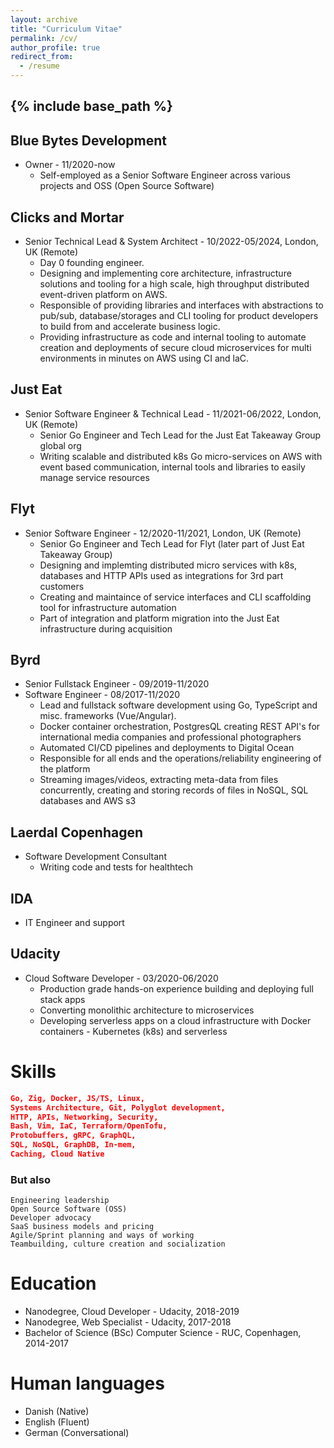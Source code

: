 ```yaml
---
layout: archive
title: "Curriculum Vitae"
permalink: /cv/
author_profile: true
redirect_from:
  - /resume
---
```


{% include base_path %}
----

## Blue Bytes Development
* Owner - 11/2020-now
  * Self-employed as a Senior Software Engineer across various projects and OSS (Open Source Software)

## Clicks and Mortar
* Senior Technical Lead & System Architect - 10/2022-05/2024, London, UK (Remote) 
  * Day 0 founding engineer.
  * Designing and implementing core architecture, infrastructure solutions and tooling for a high scale, high throughput distributed event-driven platform on AWS.
  * Responsible of providing libraries and interfaces with abstractions to pub/sub, database/storages and CLI tooling for product developers to build from and accelerate business logic.
  * Providing infrastructure as code and internal tooling to automate creation and deployments of secure cloud microservices for multi environments in minutes on AWS using CI and laC.

## Just Eat
* Senior Software Engineer & Technical Lead - 11/2021-06/2022, London, UK (Remote)
  * Senior Go Engineer and Tech Lead for the Just Eat Takeaway Group global org
  * Writing scalable and distributed k8s Go micro-services on AWS with event based communication, internal tools and libraries to easily manage service resources
  
## Flyt
* Senior Software Engineer - 12/2020-11/2021, London, UK (Remote)
  * Senior Go Engineer and Tech Lead for Flyt (later part of Just Eat Takeaway Group)
  * Designing and implemting distributed micro services with k8s, databases and HTTP APIs used as integrations for 3rd part customers
  * Creating and maintaince of service interfaces and CLI scaffolding tool for infrastructure automation
  * Part of integration and platform migration into the Just Eat infrastructure during acquisition

## Byrd
* Senior Fullstack Engineer - 09/2019-11/2020
* Software Engineer - 08/2017-11/2020
  * Lead and fullstack software development using Go, TypeScript and misc. frameworks (Vue/Angular).
  * Docker container orchestration, PostgresQL creating REST API's for international media companies and professional photographers
  * Automated CI/CD pipelines and deployments to Digital Ocean
  * Responsible for all ends and the operations/reliability engineering of the platform
  * Streaming images/videos, extracting meta-data from files concurrently, creating and storing records of files in NoSQL, SQL databases and AWS s3

## Laerdal Copenhagen
* Software Development Consultant
  * Writing code and tests for healthtech

## IDA
* IT Engineer and support
  
## Udacity
* Cloud Software Developer - 03/2020-06/2020
  * Production grade hands-on experience building and deploying full stack apps
  * Converting monolithic architecture to microservices
  * Developing serverless apps on a cloud infrastructure with Docker containers - Kubernetes (k8s) and serverless

Skills
======
```json
Go, Zig, Docker, JS/TS, Linux,
Systems Architecture, Git, Polyglot development,
HTTP, APIs, Networking, Security,
Bash, Vim, IaC, Terraform/OpenTofu,
Protobuffers, gRPC, GraphQL,
SQL, NoSQL, GraphDB, In-mem, 
Caching, Cloud Native
```

### But also
```
Engineering leadership
Open Source Software (OSS)
Developer advocacy
SaaS business models and pricing
Agile/Sprint planning and ways of working
Teambuilding, culture creation and socialization
```


Education
======
* Nanodegree, Cloud Developer - Udacity, 2018-2019
* Nanodegree, Web Specialist - Udacity, 2017-2018
* Bachelor of Science (BSc) Computer Science - RUC, Copenhagen, 2014-2017

<!--
Publications
======
  <ul>{% for post in site.publications reversed %}
    {% include archive-single-cv.html %}
  {% endfor %}</ul>
  
Talks
======
  <ul>{% for post in site.talks reversed %}
    {% include archive-single-talk-cv.html  %}
  {% endfor %}</ul>
  
Teaching
======
  <ul>{% for post in site.teaching reversed %}
    {% include archive-single-cv.html %}
  {% endfor %}</ul>
-->
  
Human languages
======
* Danish (Native)
* English (Fluent)
* German (Conversational)
